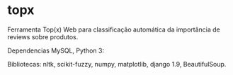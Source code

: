 # topx
Ferramenta Top(x) Web para classificação automática da importância de reviews sobre produtos.

Dependencias
MySQL, Python 3:

  Bibliotecas: nltk, scikit-fuzzy, numpy, matplotlib, django 1.9, BeautifulSoup.
  
